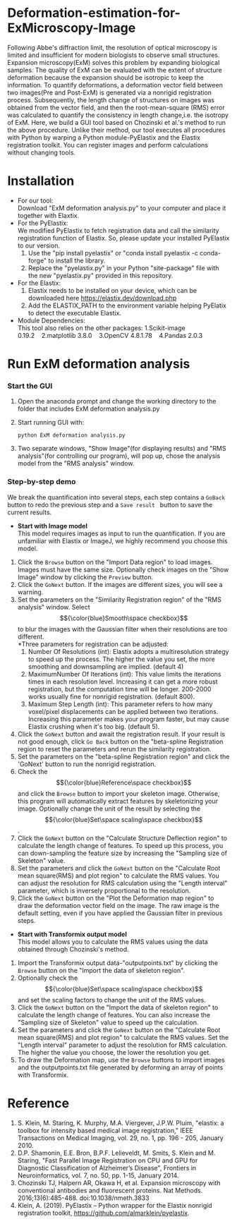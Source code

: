 # Deformation-estimation-for-ExMicroscopy-Image
Following Abbe's diffraction limit, the resolution of optical microscopy is limited and insufficient for modern biologists to observe small structures. Expansion microscopy(ExM) solves this problem by expanding biological samples. The quality of ExM can be evaluated with the extent of structure deformation because the expansion should be isotropic to keep the information. To quantify deformations, a deformation vector field between two images(Pre and Post-ExM) is generated via a nonrigid registration process. Subsequently, the length change of structures on images was obtained from the vector field, and then the root-mean-square (RMS) error was calculated to quantify the consistency in length change,i.e. the isotropy of ExM. Here, we build a GUI tool based on Chozinski et al.'s method to run the above procedure. Unlike their method, our tool executes all procedures with Python by warping a Python module-PyElastix and the Elastix registration toolkit. You can register images and perform calculations without changing tools.

# Installation
* For our tool:     
    Download "ExM deformation analysis.py" to your computer and place it together with Elaxtix.    
* For the PyElastix:  
We modified PyElastix to fetch registration data and call the similarity registration function of Elastix. So, please update your installed PyElastix to our version.  
	1. Use the "pip install pyelastix" or "conda install pyelastix -c conda-forge" to install the library.          
	2. Replace the "pyelastix.py" in your Python "site-package" file with the new "pyelastix.py" provided in this repository.  
* For the Elastix:       
	1. Elastix needs to be installed on your device, which can be downloaded here https://elastix.dev/download.php        
	2. Add the ELASTIX_PATH to the environment variable helping PyElatix to detect the executable Elastix.      
* Module Dependencies:  
This tool also relies on the other packages: 1.Scikit-image 0.19.2&nbsp;&nbsp;&nbsp;&nbsp;2.matplotlib 3.8.0&nbsp;&nbsp;&nbsp;&nbsp;3.OpenCV 4.8.1.78&nbsp;&nbsp;&nbsp;&nbsp;4.Pandas 2.0.3	
# Run ExM deformation analysis
### Start the GUI ###
1.  Open the anaconda prompt and change the working directory to the folder that includes ExM deformation analysis.py
2.  Start running GUI with:  

    	python ExM deformation analysis.py 

3.  Two separate windows, "Show Image"(for displaying results) and "RMS analysis"(for controlling our program), will pop up, chose the analysis model from the "RMS analysis" window. 
### Step-by-step demo ###
We break the quantification into several steps, each step contains a `GoBack` button to redo the previous step and a `Save result ` button to save the current results.
* **Start with Image model**    
  This model requires images as input to run the quantification. If you are unfamiliar with Elastix or ImageJ, we highly recommend you choose this model.
1. Click the `Browse` button on the "Import Data region" to load images. Images must have the same size. Optionally check images on the "Show Image" window by clicking the `Preview` button.
2. Click the `GoNext` button. If the images are different sizes, you will see a warning.
3. Set the parameters on the "Similarity Registration region" of the "RMS analysis" window. Select $${\color{blue}Smooth\space checkbox}$$ to blur the images with the Gaussian filter when their resolutions are too different.  
   *Three parameters for registration can be adjusted:
   	1.  Number Of Resolutions (int): Elastix adopts a multiresolution strategy to speed up the process. The higher the value you set, the more smoothing and downsampling are implied. (default 4)
   	2.  MaximumNumber Of Iterations (int): This value limits the iterations times in each resolution level. Increasing it can get a more robust registration, but the computation time will be longer. 200-2000 works usually fine for nonrigid registration. (default 800).
   	3.  Maximum Step Length (int):  This parameter refers to how many voxel/pixel displacements can be applied between two iterations. Increasing this parameter makes your program faster, but may cause Elastix crushing when it's too big. (default 5).
4.  Click the `GoNext` button and await the registration result. If your result is not good enough, click `Go Back` button on the "beta-spline Registration region to reset the parameters and rerun the similarity registration.
5.  Set the parameters on the "beta-spline Registration region" and click the 'GoNext' button to run the nonrigid registration.
6.  Check the $${\color{blue}Reference\space checkbox}$$ and click the `Browse` button to import your skeleton image. Otherwise, this program will automatically extract features by skeletonizing your image. Optionally change the unit of the result by selecting the $${\color{blue}Set\space scaling\space checkbox}$$.
7.  Click the `GoNext` button on the "Calculate Structure Deflection region" to calculate the length change of features. To speed up this process, you can down-sampling the feature size by increasing the "Sampling size of Skeleton" value.
8. Set the parameters and click the `GoNext` button on the "Calculate Root mean square(RMS) and plot region" to calculate the RMS values. You can adjust the resolution for RMS calculation using the "Length interval" parameter, which is inversely proportional to the resolution.
9.  Click the `GoNext` button on the "Plot the Deformation map region" to draw the deformation vector field on the image. The raw image is the default setting, even if you have applied the Gaussian filter in previous steps.
* **Start with Transformix output model**  
  This model allows you to calculate the RMS values using the data obtained through Chozinski's method.  
1. Import the Transformix output data-"outputpoints.txt" by clicking the `Browse` button on the "Import the data of skeleton region".
2. Optionally check the $${\color{blue}Set\space scaling\space checkbox}$$ and set the scaling factors to change the unit of the RMS values.
3. Click the `GoNext` button on the "Import the data of skeleton region" to calculate the length change of features. You can also increase the "Sampling size of Skeleton" value to speed up the calculation.
4. Set the parameters and click the `GoNext` button on the "Calculate Root mean square(RMS) and plot region" to calculate the RMS values. Set the "Length interval" parameter to adjust the resolution for RMS calculation. The higher the value you choose, the lower the resolution you get.
5. To draw the Deformation map, use the `Browse` buttons to import images and the outputpoints.txt file generated by deforming an array of points with Transformix.
# Reference   
1. S. Klein, M. Staring, K. Murphy, M.A. Viergever, J.P.W. Pluim, "elastix: a toolbox for intensity based medical image registration," IEEE Transactions on Medical Imaging, vol. 29, no. 1, pp. 196 - 205, January 2010.
2. D.P. Shamonin, E.E. Bron, B.P.F. Lelieveldt, M. Smits, S. Klein and M. Staring, "Fast Parallel Image Registration on CPU and GPU for Diagnostic Classification of Alzheimer’s Disease", Frontiers in Neuroinformatics, vol. 7, no. 50, pp. 1-15, January 2014.
3. Chozinski TJ, Halpern AR, Okawa H, et al. Expansion microscopy with conventional antibodies and fluorescent proteins. Nat Methods. 2016;13(6):485-488. doi:10.1038/nmeth.3833
4. Klein, A. (2019). PyElastix – Python wrapper for the Elastix nonrigid registration toolkit, https://github.com/almarklein/pyelastix.
  


    







